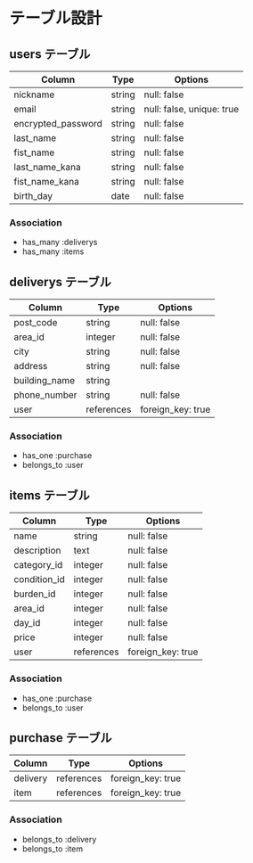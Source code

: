 # テーブル設計

## users テーブル

|     Column        |    Type   |           Options           |
| ---------------   | --------- | --------------------------  |
| nickname          | string    | null: false                 |
| email             | string    | null: false, unique: true   |
| encrypted_password| string    | null: false                 |
| last_name         | string    | null: false                 |
| fist_name         | string    | null: false                 |
| last_name_kana    | string    | null: false                 |
| fist_name_kana    | string    | null: false                 |
| birth_day         | date      | null: false                 |
 
### Association

- has_many :deliverys
- has_many :items


## deliverys テーブル

|    Column      |    Type     |      Options       |
| ------------   | ----------  | ------------------ |
| post_code      | string      | null: false        |
| area_id        | integer     | null: false        |
| city           | string      | null: false        |
| address        | string      | null: false        |    
| building_name  | string      |                    |
| phone_number   | string      | null: false        |
| user           | references  | foreign_key: true  |

### Association

- has_one :purchase
- belongs_to :user


## items テーブル

|    Column      |    Type     |      Options       |
| ------------   | ----------  | ------------------ |
| name           | string      | null: false        |
| description    | text        | null: false        |  
| category_id    | integer      | null: false        |
| condition_id   | integer     | null: false        |
| burden_id      | integer     | null: false        |
| area_id        | integer     | null: false        |
| day_id         | integer     | null: false        |
| price          | integer     | null: false        |
| user           | references  | foreign_key: true  |

### Association

- has_one :purchase
- belongs_to :user


## purchase テーブル

|    Column      |    Type     |      Options       |
| ------------   | ----------  | ------------------ |
| delivery       | references  | foreign_key: true  |
| item           | references  | foreign_key: true  |

### Association

- belongs_to :delivery
- belongs_to :item
